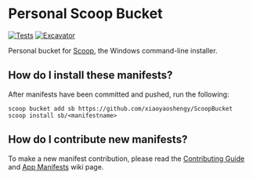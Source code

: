 # Personal Scoop Bucket

<!-- Uncomment the following line after replacing placeholders -->
[![Tests](https://github.com/xiaoyaoshengy/ScoopBucket/actions/workflows/ci.yml/badge.svg)](https://github.com/xiaoyaoshengy/ScoopBucket/actions/workflows/ci.yml) [![Excavator](https://github.com/xiaoyaoshengy/ScoopBucket/actions/workflows/excavator.yml/badge.svg)](https://github.com/xiaoyaoshengy/ScoopBucket/actions/workflows/excavator.yml)

Personal bucket for [Scoop](https://scoop.sh), the Windows command-line installer.

## How do I install these manifests?

After manifests have been committed and pushed, run the following:

```pwsh
scoop bucket add sb https://github.com/xiaoyaoshengy/ScoopBucket
scoop install sb/<manifestname>
```

## How do I contribute new manifests?

To make a new manifest contribution, please read the [Contributing
Guide](https://github.com/ScoopInstaller/.github/blob/main/.github/CONTRIBUTING.md)
and [App Manifests](https://github.com/ScoopInstaller/Scoop/wiki/App-Manifests)
wiki page.
